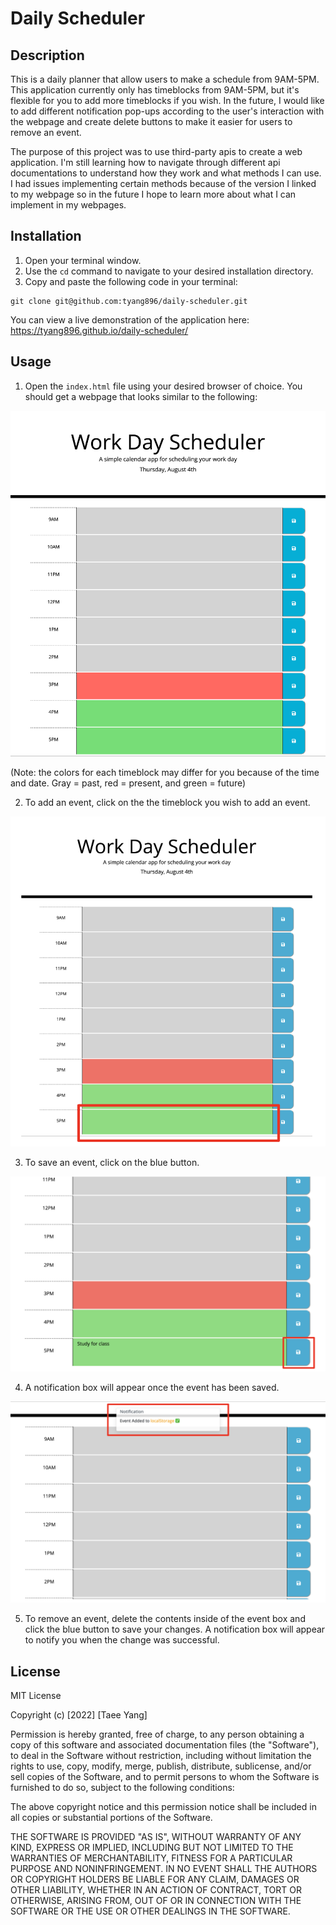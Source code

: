 # Daily Scheduler

## Description

This is a daily planner that allow users to make a schedule from 9AM-5PM. This application currently only has timeblocks from 9AM-5PM, but it's flexible for you to add more timeblocks if you wish. In the future, I would like to add different notification pop-ups according to the user's interaction with the webpage and create delete buttons to make it easier for users to remove an event.

The purpose of this project was to use third-party apis to create a web application. I'm still learning how to navigate through different api documentations to understand how they work and what methods I can use. I had issues implementing certain methods because of the version I linked to my webpage so in the future I hope to learn more about what I can implement in my webpages.

## Installation

1. Open your terminal window.
2. Use the `cd` command to navigate to your desired installation directory.
3. Copy and paste the following code in your terminal:

```
git clone git@github.com:tyang896/daily-scheduler.git
```

You can view a live demonstration of the application here: https://tyang896.github.io/daily-scheduler/

## Usage

1. Open the `index.html` file using your desired browser of choice. You should get a webpage that looks similar to the following:

![Webpage Screenshot](assets/images/Screenshot%202022-08-04%20at%2015-58-38%20Work%20Day%20Scheduler.png)


(Note: the colors for each timeblock may differ for you because of the time and date. Gray = past, red = present, and green = future) 

2. To add an event, click on the the timeblock you wish to add an event.

![Webpage Screenshot](assets/images/Screen%20Shot%202022-08-05%20at%208.43.43%20PM.png)

3. To save an event, click on the blue button.

![Webpage Screenshot](assets/images/Screen%20Shot%202022-08-05%20at%208.46.22%20PM.png)

4. A notification box will appear once the event has been saved. 

![Webpage Screenshot](assets/images/Screen%20Shot%202022-08-05%20at%208.56.50%20PM.png)

5. To remove an event, delete the contents inside of the event box and click the blue button to save your changes. A notification box will appear to notify you when the change was successful.

## License

MIT License

Copyright (c) [2022] [Taee Yang]

Permission is hereby granted, free of charge, to any person obtaining a copy
of this software and associated documentation files (the "Software"), to deal
in the Software without restriction, including without limitation the rights
to use, copy, modify, merge, publish, distribute, sublicense, and/or sell
copies of the Software, and to permit persons to whom the Software is
furnished to do so, subject to the following conditions:

The above copyright notice and this permission notice shall be included in all
copies or substantial portions of the Software.

THE SOFTWARE IS PROVIDED "AS IS", WITHOUT WARRANTY OF ANY KIND, EXPRESS OR
IMPLIED, INCLUDING BUT NOT LIMITED TO THE WARRANTIES OF MERCHANTABILITY,
FITNESS FOR A PARTICULAR PURPOSE AND NONINFRINGEMENT. IN NO EVENT SHALL THE
AUTHORS OR COPYRIGHT HOLDERS BE LIABLE FOR ANY CLAIM, DAMAGES OR OTHER
LIABILITY, WHETHER IN AN ACTION OF CONTRACT, TORT OR OTHERWISE, ARISING FROM,
OUT OF OR IN CONNECTION WITH THE SOFTWARE OR THE USE OR OTHER DEALINGS IN THE
SOFTWARE.